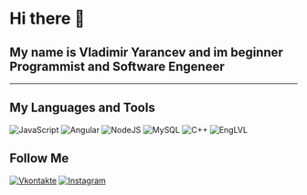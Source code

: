 # Hi there 👋
## My name is Vladimir Yarancev and im beginner Programmist and Software Engeneer
***

## My Languages and Tools
![JavaScript](https://img.shields.io/badge/-JavaScript-1e1e1e?style=for-the-badge&logo=javascript)
![Angular](https://img.shields.io/badge/-Angular-1e1e1e?style=for-the-badge&logo=angular&logoColor=dd0031)
![NodeJS](https://img.shields.io/badge/-NodeJS-1e1e1e?style=for-the-badge&logo=node.js)
![MySQL](https://img.shields.io/badge/-MySQL-1e1e1e?style=for-the-badge&logo=mysql)
![C++](https://img.shields.io/badge/-C++-1e1e1e?style=for-the-badge&logo=C%2b%2b&logoColor=004283)
![EngLVL](https://img.shields.io/badge/-B2-1e1e1e)
## Follow Me
[![Vkontakte](https://img.shields.io/badge/-Vkontakte-1e1e1e?style=for-the-badge&logo=VK&logoColor=4a76a8)](https://vk.com/id51506936)
[![Instagram](https://img.shields.io/badge/-Instagram-1e1e1e?style=for-the-badge&logo=Instagram)](https://www.instagram.com/vladimiryarantsev/)
